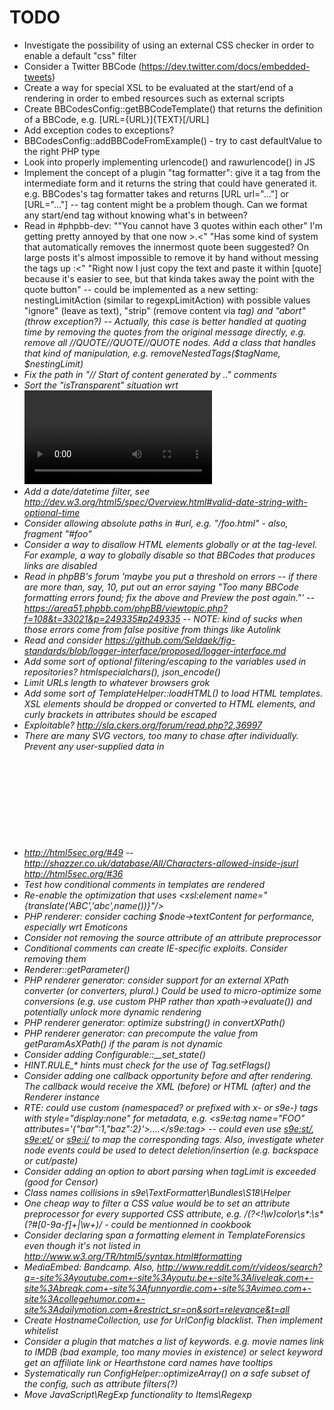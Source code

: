 TODO
====

- Investigate the possibility of using an external CSS checker in order to enable a default "css" filter
- Consider a Twitter BBCode (https://dev.twitter.com/docs/embedded-tweets)
- Create a way for special XSL to be evaluated at the start/end of a rendering in order to embed resources such as external scripts
- Create BBCodesConfig::getBBCodeTemplate() that returns the definition of a BBCode, e.g. [URL={URL}]{TEXT}[/URL]
- Add exception codes to exceptions?
- BBCodesConfig::addBBCodeFromExample() - try to cast defaultValue to the right PHP type
- Look into properly implementing urlencode() and rawurlencode() in JS
- Implement the concept of a plugin "tag formatter": give it a tag from the intermediate form and it returns the string that could have generated it. e.g. BBCodes's tag formatter takes <URL url="..."> and returns [URL url="..."] or [URL="..."] -- tag content might be a problem though. Can we format any start/end tag without knowing what's in between?
- Read in #phpbb-dev: ""You cannot have 3 quotes within each other" I'm getting pretty annoyed by that one now >.<" "Has some kind of system that automatically removes the innermost quote been suggested? On large posts it's almost impossible to remove it by hand without messing the tags up :<" "Right now I just copy the text and paste it within [quote] because it's easier to see, but that kinda takes away the point with the quote button" -- could be implemented as a new setting: nestingLimitAction (similar to regexpLimitAction) with possible values "ignore" (leave as text), "strip" (remove content via <i> tag) and "abort" (throw exception?) -- Actually, this case is better handled at quoting time by removing the quotes from the original message directly, e.g. remove all //QUOTE//QUOTE//QUOTE nodes. Add a class that handles that kind of manipulation, e.g. removeNestedTags($tagName, $nestingLimit)
- Fix the path in "// Start of content generated by .." comments
- Sort the "isTransparent" situation wrt <video>. isTransparent makes a tag inherit the list of disallowed children from its parent, but it cannot currently allow tags that aren't allowed by its parent. In most cases, it doesn't matter, but it prevents using <track> as the child of <video> through the HTMLElements plugin
- Add a date/datetime filter, see http://dev.w3.org/html5/spec/Overview.html#valid-date-string-with-optional-time
- Consider allowing absolute paths in #url, e.g. "/foo.html" - also, fragment "#foo"
- Consider a way to disallow HTML elements globally or at the tag-level. For example, a way to globally disable <a> so that BBCodes that produces links are disabled
- Read in phpBB's forum 'maybe you put a threshold on errors -- if there are more than, say, 10, put out an error saying "Too many BBCode formatting errors found; fix the above and Preview the post again."' -- https://area51.phpbb.com/phpBB/viewtopic.php?f=108&t=33021&p=249335#p249335 -- NOTE: kind of sucks when those errors come from false positive from things like Autolink
- Read and consider https://github.com/Seldaek/fig-standards/blob/logger-interface/proposed/logger-interface.md
- Add some sort of optional filtering/escaping to the variables used in repositories? htmlspecialchars(), json_encode()
- Limit URLs length to whatever browsers grok
- Add some sort of TemplateHelper::loadHTML() to load HTML templates. XSL elements should be dropped or converted to HTML elements, and curly brackets in attributes should be escaped
- Exploitable? http://sla.ckers.org/forum/read.php?2,36997
- There are many SVG vectors, too many to chase after individually. Prevent any user-supplied data in <svg> tags (in any namespace) or add isSafeInSVG() with a very restricted set of allowed filters -- http://html5sec.org/#94
- http://html5sec.org/#49 -- http://shazzer.co.uk/database/All/Characters-allowed-inside-jsurl http://html5sec.org/#36
- Test how conditional comments in templates are rendered
- Re-enable the optimization that uses <xsl:element name="{translate('ABC','abc',name())}"/>
- PHP renderer: consider caching $node->textContent for performance, especially wrt Emoticons
- Consider *not* removing the source attribute of an attribute preprocessor
- Conditional comments can create IE-specific exploits. Consider removing them
- Renderer::getParameter()
- PHP renderer generator: consider support for an external XPath converter (or converters, plural.) Could be used to micro-optimize some conversions (e.g. use custom PHP rather than xpath->evaluate()) and potentially unlock more dynamic rendering
- PHP renderer generator: optimize substring() in convertXPath()
- PHP renderer generator: can precompute the value from getParamAsXPath() if the param is not dynamic
- Consider adding Configurable::__set_state()
- HINT.RULE_* hints must check for the use of Tag.setFlags()
- Consider adding one callback opportunity before and after rendering. The callback would receive the XML (before) or HTML (after) and the Renderer instance
- RTE: could use custom (namespaced? or prefixed with x- or s9e-) tags with style="display:none" for metadata, e.g. <s9e:tag name="FOO" attributes='{"bar":1,"baz":2}'>....</s9e:tag> -- could even use <s9e:st/>, <s9e:et/> or <s9e:i/> to map the corresponding tags. Also, investigate wheter node events could be used to detect deletion/insertion (e.g. backspace or cut/paste)
- Consider adding an option to abort parsing when tagLimit is exceeded (good for Censor)
- Class names collisions in s9e\TextFormatter\Bundles\S18\Helper
- One cheap way to filter a CSS value would be to set an attribute preprocessor for every supported CSS attribute, e.g. /(?<!\w)color\s*:\s*(?<color>#[0-9a-f]+|\w+)/ - could be mentionned in cookbook
- Consider declaring span a formatting element in TemplateForensics even though it's not listed in http://www.w3.org/TR/html5/syntax.html#formatting
- MediaEmbed: Bandcamp. Also, http://www.reddit.com/r/videos/search?q=-site%3Ayoutube.com+-site%3Ayoutu.be+-site%3Aliveleak.com+-site%3Abreak.com+-site%3Afunnyordie.com+-site%3Avimeo.com+-site%3Acollegehumor.com+-site%3Adailymotion.com+&restrict_sr=on&sort=relevance&t=all
- Create HostnameCollection, use for UrlConfig blacklist. Then implement whitelist
- Consider a plugin that matches a list of keywords. e.g. movie names link to IMDB (bad example, too many movies in existence) or select keyword get an affiliate link or Hearthstone card names have tooltips
- Systematically run ConfigHelper::optimizeArray() on a safe subset of the config, such as attribute filters(?)
- Move JavaScript\RegExp functionality to Items\Regexp
